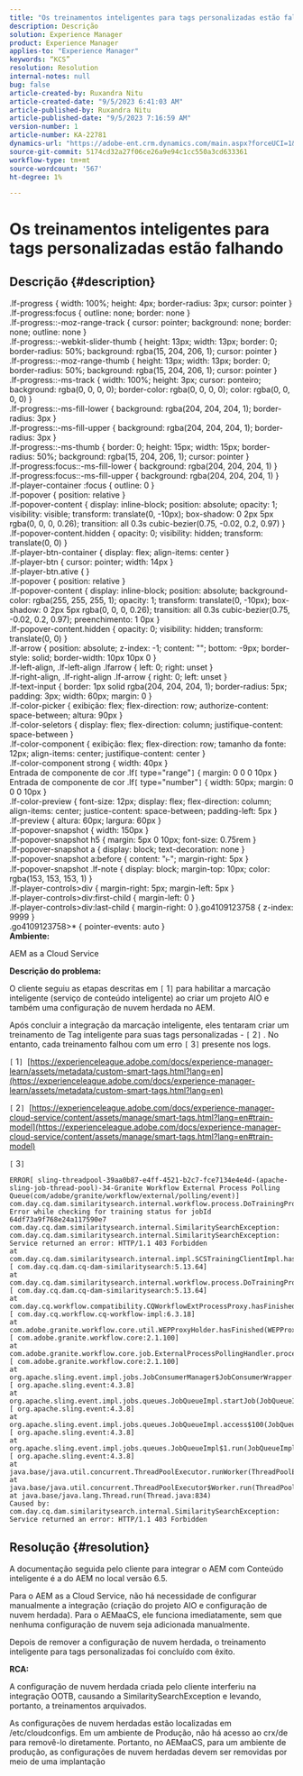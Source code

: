 ```yaml
---
title: "Os treinamentos inteligentes para tags personalizadas estão falhando"
description: Descrição
solution: Experience Manager
product: Experience Manager
applies-to: "Experience Manager"
keywords: “KCS”
resolution: Resolution
internal-notes: null
bug: false
article-created-by: Ruxandra Nitu
article-created-date: "9/5/2023 6:41:03 AM"
article-published-by: Ruxandra Nitu
article-published-date: "9/5/2023 7:16:59 AM"
version-number: 1
article-number: KA-22781
dynamics-url: "https://adobe-ent.crm.dynamics.com/main.aspx?forceUCI=1&pagetype=entityrecord&etn=knowledgearticle&id=f4a6bd2a-b74b-ee11-be6e-6045bd006239"
source-git-commit: 5174cd32a27f06ce26a9e94c1cc550a3cd633361
workflow-type: tm+mt
source-wordcount: '567'
ht-degree: 1%

---
```


# Os treinamentos inteligentes para tags personalizadas estão falhando

## Descrição {#description}

.lf-progress { width: 100%; height: 4px; border-radius: 3px; cursor: pointer }<br>.lf-progress:focus { outline: none; border: none }<br>.lf-progress::-moz-range-track { cursor: pointer; background: none; border: none; outline: none }<br>.lf-progress::-webkit-slider-thumb { height: 13px; width: 13px; border: 0; border-radius: 50%; background: rgba(15, 204, 206, 1); cursor: pointer }<br>.lf-progress::-moz-range-thumb { height: 13px; width: 13px; border: 0; border-radius: 50%; background: rgba(15, 204, 206, 1); cursor: pointer }<br>.lf-progress::-ms-track { width: 100%; height: 3px; cursor: ponteiro; background: rgba(0, 0, 0, 0); border-color: rgba(0, 0, 0, 0); color: rgba(0, 0, 0, 0) }<br>.lf-progress::-ms-fill-lower { background: rgba(204, 204, 204, 1); border-radius: 3px }<br>.lf-progress::-ms-fill-upper { background: rgba(204, 204, 204, 1); border-radius: 3px }<br>.lf-progress::-ms-thumb { border: 0; height: 15px; width: 15px; border-radius: 50%; background: rgba(15, 204, 206, 1); cursor: pointer }<br>.lf-progress:focus::-ms-fill-lower { background: rgba(204, 204, 204, 1) }<br>.lf-progress:focus::-ms-fill-upper { background: rgba(204, 204, 204, 1) }<br>.lf-player-container :focus { outline: 0 }<br>.lf-popover { position: relative }<br>.lf-popover-content { display: inline-block; position: absolute; opacity: 1; visibility: visible; transform: translate(0, -10px); box-shadow: 0 2px 5px rgba(0, 0, 0, 0.26); transition: all 0.3s cubic-bezier(0.75, -0.02, 0.2, 0.97) }<br>.lf-popover-content.hidden { opacity: 0; visibility: hidden; transform: translate(0, 0) }<br>.lf-player-btn-container { display: flex; align-items: center }<br>.lf-player-btn { cursor: pointer; width: 14px }<br>.lf-player-btn.ative { }<br>.lf-popover { position: relative }<br>.lf-popover-content { display: inline-block; position: absolute; background-color: rgba(255, 255, 255, 1); opacity: 1; transform: translate(0, -10px); box-shadow: 0 2px 5px rgba(0, 0, 0, 0.26); transition: all 0.3s cubic-bezier(0.75, -0.02, 0.2, 0.97); preenchimento: 1 0px }<br>.lf-popover-content.hidden { opacity: 0; visibility: hidden; transform: translate(0, 0) }<br>.lf-arrow { position: absolute; z-index: -1; content: &quot;&quot;; bottom: -9px; border-style: solid; border-width: 10px 10px 0 }<br>.lf-left-align, .lf-left-align .lfarrow { left: 0; right: unset }<br>.lf-right-align, .lf-right-align .lf-arrow { right: 0; left: unset }<br>.lf-text-input { border: 1px solid rgba(204, 204, 204, 1); border-radius: 5px; padding: 3px; width: 60px; margin: 0 }<br>.lf-color-picker { exibição: flex; flex-direction: row; authorize-content: space-between; altura: 90px }<br>.lf-color-seletors { display: flex; flex-direction: column; justifique-content: space-between }<br>.lf-color-component { exibição: flex; flex-direction: row; tamanho da fonte: 12px; align-items: center; justifique-content: center }<br>.lf-color-component strong { width: 40px }<br>Entrada de componente de cor .lf`[` type=&quot;range&quot;`]`  { margin: 0 0 0 10px }<br>Entrada de componente de cor .lf`[` type=&quot;number&quot;`]`  { width: 50px; margin: 0 0 0 10px }<br>.lf-color-preview { font-size: 12px; display: flex; flex-direction: column; align-items: center; justice-content: space-between; padding-left: 5px }<br>.lf-preview { altura: 60px; largura: 60px }<br>.lf-popover-snapshot { width: 150px }<br>.lf-popover-snapshot h5 { margin: 5px 0 10px; font-size: 0.75rem }<br>.lf-popover-snapshot a { display: block; text-decoration: none }<br>.lf-popover-snapshot a:before { content: &quot;⥼&quot;; margin-right: 5px }<br>.lf-popover-snapshot .lf-note { display: block; margin-top: 10px; color: rgba(153, 153, 153, 1) }<br>.lf-player-controls>div { margin-right: 5px; margin-left: 5px }<br>.lf-player-controls>div:first-child { margin-left: 0 }<br>.lf-player-controls>div:last-child { margin-right: 0 }.go4109123758 { z-index: 9999 }<br>.go4109123758>\* { pointer-events: auto }<br>
<b>Ambiente:</b>

AEM as a Cloud Service

<b>Descrição do problema:</b>

O cliente seguiu as etapas descritas em `[` 1`]`  para habilitar a marcação inteligente (serviço de conteúdo inteligente) ao criar um projeto AIO e também uma configuração de nuvem herdada no AEM.

Após concluir a integração da marcação inteligente, eles tentaram criar um treinamento de Tag inteligente para suas tags personalizadas - `[` 2`]` . No entanto, cada treinamento falhou com um erro `[` 3`]`  presente nos logs.



`[` 1`]`  [https://experienceleague.adobe.com/docs/experience-manager-learn/assets/metadata/custom-smart-tags.html?lang=en](https://experienceleague.adobe.com/docs/experience-manager-learn/assets/metadata/custom-smart-tags.html?lang=en)

`[` 2`]`  [https://experienceleague.adobe.com/docs/experience-manager-cloud-service/content/assets/manage/smart-tags.html?lang=en#train-model](https://experienceleague.adobe.com/docs/experience-manager-cloud-service/content/assets/manage/smart-tags.html?lang=en#train-model)

`[` 3`]`


```
ERROR[ sling-threadpool-39aa0b87-e4ff-4521-b2c7-fce7134e4e4d-(apache-sling-job-thread-pool)-34-Granite Workflow External Process Polling Queue(com/adobe/granite/workflow/external/polling/event)]  com.day.cq.dam.similaritysearch.internal.workflow.process.DoTrainingProcess Error while checking for training status for jobId 64df73a9f768e24a117590e7
com.day.cq.dam.similaritysearch.internal.SimilaritySearchException: com.day.cq.dam.similaritysearch.internal.SimilaritySearchException: Service returned an error: HTTP/1.1 403 Forbidden
at com.day.cq.dam.similaritysearch.internal.impl.SCSTrainingClientImpl.hasFinishedTraining(SCSTrainingClientImpl.java:203) [ com.day.cq.dam.cq-dam-similaritysearch:5.13.64] 
at com.day.cq.dam.similaritysearch.internal.workflow.process.DoTrainingProcess.hasFinished(DoTrainingProcess.java:95) [ com.day.cq.dam.cq-dam-similaritysearch:5.13.64] 
at com.day.cq.workflow.compatibility.CQWorkflowExtProcessProxy.hasFinished(CQWorkflowExtProcessProxy.java:82) [ com.day.cq.workflow.cq-workflow-impl:6.3.18] 
at com.adobe.granite.workflow.core.util.WEPProxyHolder.hasFinished(WEPProxyHolder.java:46) [ com.adobe.granite.workflow.core:2.1.100] 
at com.adobe.granite.workflow.core.job.ExternalProcessPollingHandler.process(ExternalProcessPollingHandler.java:119) [ com.adobe.granite.workflow.core:2.1.100] 
at org.apache.sling.event.impl.jobs.JobConsumerManager$JobConsumerWrapper.process(JobConsumerManager.java:502) [ org.apache.sling.event:4.3.8] 
at org.apache.sling.event.impl.jobs.queues.JobQueueImpl.startJob(JobQueueImpl.java:351) [ org.apache.sling.event:4.3.8] 
at org.apache.sling.event.impl.jobs.queues.JobQueueImpl.access$100(JobQueueImpl.java:60) [ org.apache.sling.event:4.3.8] 
at org.apache.sling.event.impl.jobs.queues.JobQueueImpl$1.run(JobQueueImpl.java:287) [ org.apache.sling.event:4.3.8] 
at java.base/java.util.concurrent.ThreadPoolExecutor.runWorker(ThreadPoolExecutor.java:1128)
at java.base/java.util.concurrent.ThreadPoolExecutor$Worker.run(ThreadPoolExecutor.java:628)
at java.base/java.lang.Thread.run(Thread.java:834)
Caused by: com.day.cq.dam.similaritysearch.internal.SimilaritySearchException: Service returned an error: HTTP/1.1 403 Forbidden
```



## Resolução {#resolution}


A documentação seguida pelo cliente para integrar o AEM com Conteúdo inteligente é a do AEM no local versão 6.5.

Para o AEM as a Cloud Service, não há necessidade de configurar manualmente a integração (criação do projeto AIO e configuração de nuvem herdada). Para o AEMaaCS, ele funciona imediatamente, sem que nenhuma configuração de nuvem seja adicionada manualmente.

Depois de remover a configuração de nuvem herdada, o treinamento inteligente para tags personalizadas foi concluído com êxito.

<b>RCA:</b>

A configuração de nuvem herdada criada pelo cliente interferiu na integração OOTB, causando a SimilaritySearchException e levando, portanto, a treinamentos arquivados.

As configurações de nuvem herdadas estão localizadas em /etc/cloudconfigs. Em um ambiente de Produção, não há acesso ao crx/de para removê-lo diretamente. Portanto, no AEMaaCS, para um ambiente de produção, as configurações de nuvem herdadas devem ser removidas por meio de uma implantação
